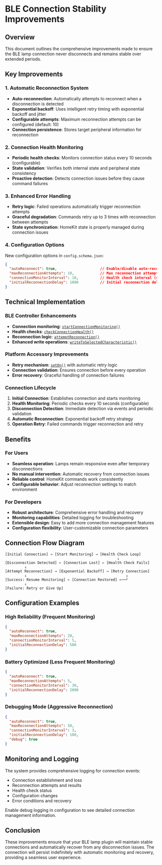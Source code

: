 # BLE Connection Stability Improvements

## Overview
This document outlines the comprehensive improvements made to ensure the BLE lamp connection never disconnects and remains stable over extended periods.

## Key Improvements

### 1. Automatic Reconnection System
- **Auto-reconnection**: Automatically attempts to reconnect when a disconnection is detected
- **Exponential backoff**: Uses intelligent retry timing with exponential backoff and jitter
- **Configurable attempts**: Maximum reconnection attempts can be configured (default: 10)
- **Connection persistence**: Stores target peripheral information for reconnection

### 2. Connection Health Monitoring
- **Periodic health checks**: Monitors connection status every 10 seconds (configurable)
- **State validation**: Verifies both internal state and peripheral state consistency
- **Proactive detection**: Detects connection issues before they cause command failures

### 3. Enhanced Error Handling
- **Retry logic**: Failed operations automatically trigger reconnection attempts
- **Graceful degradation**: Commands retry up to 3 times with reconnection between attempts
- **State synchronization**: HomeKit state is properly managed during connection issues

### 4. Configuration Options
New configuration options in `config.schema.json`:

```json
{
  "autoReconnect": true,                    // Enable/disable auto-reconnection
  "maxReconnectionAttempts": 10,            // Max reconnection attempts
  "connectionMonitorInterval": 10,          // Health check interval (seconds)
  "initialReconnectionDelay": 1000          // Initial reconnection delay (ms)
}
```

## Technical Implementation

### BLE Controller Enhancements
- **Connection monitoring**: [`startConnectionMonitoring()`](src/bleController.ts:427)
- **Health checks**: [`checkConnectionHealth()`](src/bleController.ts:449)
- **Reconnection logic**: [`attemptReconnection()`](src/bleController.ts:474)
- **Enhanced write operations**: [`writeToSelectedCharacteristic()`](src/bleController.ts:540)

### Platform Accessory Improvements
- **Retry mechanism**: [`setOn()`](src/platformAccessory.ts:134) with automatic retry logic
- **Connection validation**: Ensures connection before every operation
- **Error recovery**: Graceful handling of connection failures

### Connection Lifecycle
1. **Initial Connection**: Establishes connection and starts monitoring
2. **Health Monitoring**: Periodic checks every 10 seconds (configurable)
3. **Disconnection Detection**: Immediate detection via events and periodic validation
4. **Automatic Reconnection**: Exponential backoff retry strategy
5. **Operation Retry**: Failed commands trigger reconnection and retry

## Benefits

### For Users
- **Seamless operation**: Lamps remain responsive even after temporary disconnections
- **No manual intervention**: Automatic recovery from connection issues
- **Reliable control**: HomeKit commands work consistently
- **Configurable behavior**: Adjust reconnection settings to match environment

### For Developers
- **Robust architecture**: Comprehensive error handling and recovery
- **Monitoring capabilities**: Detailed logging for troubleshooting
- **Extensible design**: Easy to add more connection management features
- **Configuration flexibility**: User-customizable connection parameters

## Connection Flow Diagram

```
[Initial Connection] → [Start Monitoring] → [Health Check Loop]
                                                    ↓
[Disconnection Detected] ← [Connection Lost] ← [Health Check Fails]
         ↓
[Attempt Reconnection] → [Exponential Backoff] → [Retry Connection]
         ↓                                              ↓
[Success: Resume Monitoring] ← [Connection Restored] ←──┘
         ↓
[Failure: Retry or Give Up]
```

## Configuration Examples

### High Reliability (Frequent Monitoring)
```json
{
  "autoReconnect": true,
  "maxReconnectionAttempts": 20,
  "connectionMonitorInterval": 5,
  "initialReconnectionDelay": 500
}
```

### Battery Optimized (Less Frequent Monitoring)
```json
{
  "autoReconnect": true,
  "maxReconnectionAttempts": 5,
  "connectionMonitorInterval": 30,
  "initialReconnectionDelay": 2000
}
```

### Debugging Mode (Aggressive Reconnection)
```json
{
  "autoReconnect": true,
  "maxReconnectionAttempts": 50,
  "connectionMonitorInterval": 3,
  "initialReconnectionDelay": 100,
  "debug": true
}
```

## Monitoring and Logging

The system provides comprehensive logging for connection events:
- Connection establishment and loss
- Reconnection attempts and results
- Health check status
- Configuration changes
- Error conditions and recovery

Enable debug logging in configuration to see detailed connection management information.

## Conclusion

These improvements ensure that your BLE lamp plugin will maintain stable connections and automatically recover from any disconnection issues. The connection will persist indefinitely with automatic monitoring and recovery, providing a seamless user experience.